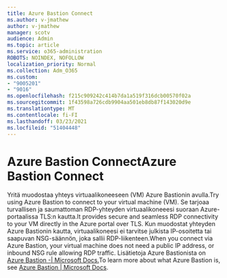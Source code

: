 ```yaml
---
title: Azure Bastion Connect
ms.author: v-jmathew
author: v-jmathew
manager: scotv
audience: Admin
ms.topic: article
ms.service: o365-administration
ROBOTS: NOINDEX, NOFOLLOW
localization_priority: Normal
ms.collection: Adm_O365
ms.custom:
- "9005201"
- "9016"
ms.openlocfilehash: f215c909242c414b7da1a519f316dcb00570f02a
ms.sourcegitcommit: 1f43598a726cdb9904aa501eb8db87f143020d9e
ms.translationtype: MT
ms.contentlocale: fi-FI
ms.lasthandoff: 03/23/2021
ms.locfileid: "51404448"
---
```

# <a name="azure-bastion-connect"></a><span data-ttu-id="d8ae5-102">Azure Bastion Connect</span><span class="sxs-lookup"><span data-stu-id="d8ae5-102">Azure Bastion Connect</span></span>

<span data-ttu-id="d8ae5-103">Yritä muodostaa yhteys virtuaalikoneeseen (VM) Azure Bastionin avulla.</span><span class="sxs-lookup"><span data-stu-id="d8ae5-103">Try using Azure Bastion to connect to your virtual machine (VM).</span></span> <span data-ttu-id="d8ae5-104">Se tarjoaa turvallisen ja saumattoman RDP-yhteyden virtuaalikoneeesi suoraan Azure-portaalissa TLS:n kautta.</span><span class="sxs-lookup"><span data-stu-id="d8ae5-104">It provides secure and seamless RDP connectivity to your VM directly in the Azure portal over TLS.</span></span> <span data-ttu-id="d8ae5-105">Kun muodostat yhteyden Azure Bastionin kautta, virtuaalikoneesi ei tarvitse julkista IP-osoitetta tai saapuvan NSG-säännön, joka sallii RDP-liikenteen.</span><span class="sxs-lookup"><span data-stu-id="d8ae5-105">When you connect via Azure Bastion, your virtual machine does not need a public IP address, or inbound NSG rule allowing RDP traffic.</span></span> <span data-ttu-id="d8ae5-106">Lisätietoja Azure Bastionista on [Azure Bastion -| Microsoft Docs.](https://docs.microsoft.com/azure/bastion/bastion-overview)</span><span class="sxs-lookup"><span data-stu-id="d8ae5-106">To learn more about what Azure Bastion is, see [Azure Bastion | Microsoft Docs](https://docs.microsoft.com/azure/bastion/bastion-overview).</span></span>
